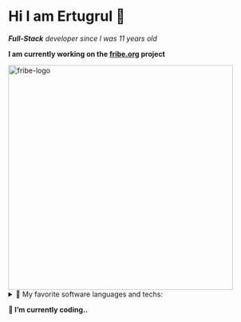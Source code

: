 # Hi I am Ertugrul 👋

_**Full-Stack** developer since I was 11 years old_

**I am currently working on the [fribe.org](https://fribe.org) project**

<img src="https://fribe.org/resources/images/logo.svg" width="450" alt="fribe-logo"/>

<details>
  <summary>🚀 My favorite software languages and techs: </summary>
  
  - HTML 5
  - CSS 3
  - Sass & Scss
  - Less
  - Bootstarp 5
  - Tailwind Css
  - JavaScript ES7+
    - jQuery
    - VueJS
      - Vuex
      - Axios
      - NuxtJS
    - GulpJS
    - GruntJS
    - Web Components
    - TypeScript
    - Firebase
    - NodeJS
      - Express
      - MongoDB
  - Php 7
    - MySQL
    - RestAPI
  - C Sharp
  - MsSQL
</details>

__🔭 I’m currently coding..__
